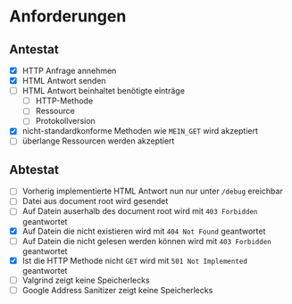 # Anforderungen

## Antestat

- [x] HTTP Anfrage annehmen
- [x] HTML Antwort senden
- [ ] HTML Antwort beinhaltet benötigte einträge
    - [ ] HTTP-Methode
    - [ ] Ressource
    - [ ] Protokollversion
- [x] nicht-standardkonforme Methoden wie `MEIN_GET` wird akzeptiert
- [ ] überlange Ressourcen werden akzeptiert

## Abtestat

- [ ] Vorherig implementierte HTML Antwort nun nur unter `/debug` ereichbar
- [ ] Datei aus document root wird gesendet
- [ ] Auf Datein auserhalb des document root wird mit `403 Forbidden` geantwortet
- [x] Auf Datein die nicht existieren wird mit `404 Not Found` geantwortet
- [ ] Auf Datein die nicht gelesen werden können wird mit `403 Forbidden` geantwortet
- [x] Ist die HTTP Methode nicht `GET` wird mit `501 Not Implemented` geantwortet
- [ ] Valgrind zeigt keine Speicherlecks
- [ ] Google Address Sanitizer zeigt keine Speicherlecks
